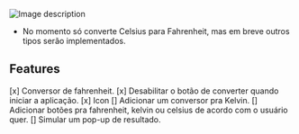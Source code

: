 ![Image description](https://i.imgur.com/m6x2NO9.png)

- No momento só converte Celsius para Fahrenheit, mas em breve outros tipos serão implementados.

## Features

[x] Conversor de fahrenheit.
[x] Desabilitar o botão de converter quando iniciar a aplicação.
[x] Icon
[] Adicionar um conversor pra Kelvin.
[] Adicionar botões pra fahrenheit, kelvin ou celsius de acordo com o usuário quer.
[] Simular um pop-up de resultado.